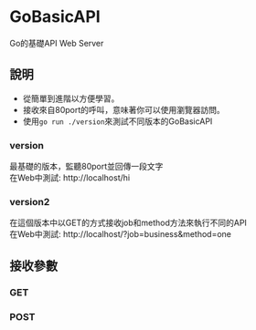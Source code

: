 # GoBasicAPI
Go的基礎API Web Server

## 說明
* 從簡單到進階以方便學習。
* 接收來自80port的呼叫，意味著你可以使用瀏覽器訪問。
* 使用`go run ./version`來測試不同版本的GoBasicAPI

### version
最基礎的版本，監聽80port並回傳一段文字  
在Web中測試: http://localhost/hi  

### version2
在這個版本中以GET的方式接收job和method方法來執行不同的API  
在Web中測試: http://localhost/?job=business&method=one  

## 接收參數

### GET

### POST
